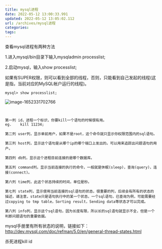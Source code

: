 ```yaml
---
title: mysql进程
date: 2022-05-12 13:00:33.991
updated: 2022-05-12 13:05:02.112
url: /archives/mysql进程
categories: 
tags: 
---
```


查看mysql进程有两种方法

1.进入mysql/bin目录下输入mysqladmin processlist;

2.启动mysql，输入show processlist;

如果有SUPER权限，则可以看到全部的线程，否则，只能看到自己发起的线程(这是指，当前对应的MySQL帐户运行的线程)。
```
mysql> show processlist;
```

![image-1652331702766](/upload/2022/05/image-1652331702766.png)
```


第一列 id，进程一个标识，你要kill一个语句的时候很有用。
eg.    kill 11234;

第二列 user列，显示单前用户，如果不是root，这个命令就只显示你权限范围内的sql语句。

第三列 host列，显示这个语句是从哪个ip的哪个端口上发出的。可以用来追踪出问题语句的用户。

第四列 db列，显示这个进程目前连接的是哪个数据库。

第五列 command列，显示当前连接的执行的命令，一般就是休眠(sleep)，查询(query)，连接(connect)。

第六列 time列，此这个状态持续的时间，单位是秒。

第七列 state列，显示使用当前连接的sql语句的状态，很重要的列，后续会有所有的状态的描述，请注意，state只是语句执行中的某一个状态，一个sql语句，已查询为例，可能需要经过copying to tmp table，Sorting result，Sending data等状态才可以完成。

第八列 info列，显示这个sql语句，因为长度有限，所以长的sql语句就显示不全，但是一个判断问题语句的重要依据。
```
mysql手册里有所有状态的说明，链接如下：http://dev.mysql.com/doc/refman/5.0/en/general-thread-states.html

杀死进程kill id
